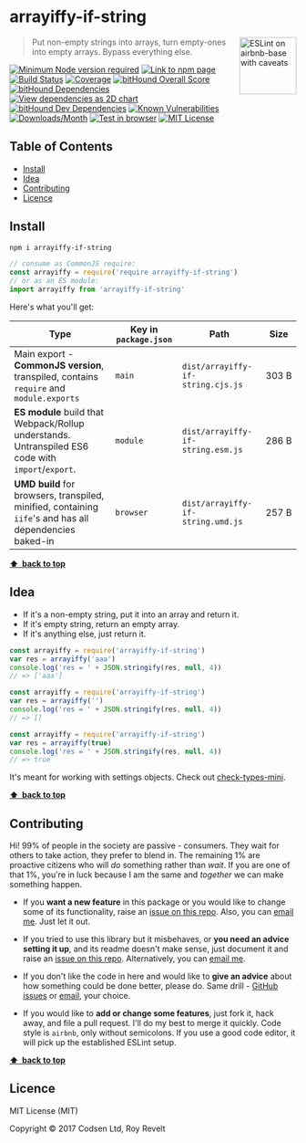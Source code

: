 # arrayiffy-if-string

<a href="https://github.com/revelt/eslint-on-airbnb-base-badge" style="float: right; padding: 0 0 20px 20px;"><img src="https://cdn.rawgit.com/revelt/eslint-on-airbnb-base-badge/0c3e46c9/lint-badge.svg" alt="ESLint on airbnb-base with caveats" width="100" align="right"></a>

> Put non-empty strings into arrays, turn empty-ones into empty arrays. Bypass everything else.

[![Minimum Node version required][node-img]][node-url]
[![Link to npm page][npm-img]][npm-url]
[![Build Status][travis-img]][travis-url]
[![Coverage][cov-img]][cov-url]
[![bitHound Overall Score][overall-img]][overall-url]
[![bitHound Dependencies][deps-img]][deps-url]
[![View dependencies as 2D chart][deps2d-img]][deps2d-url]
[![bitHound Dev Dependencies][dev-img]][dev-url]
[![Known Vulnerabilities][vulnerabilities-img]][vulnerabilities-url]
[![Downloads/Month][downloads-img]][downloads-url]
[![Test in browser][runkit-img]][runkit-url]
[![MIT License][license-img]][license-url]

## Table of Contents

<!-- START doctoc generated TOC please keep comment here to allow auto update -->
<!-- DON'T EDIT THIS SECTION, INSTEAD RE-RUN doctoc TO UPDATE -->


- [Install](#install)
- [Idea](#idea)
- [Contributing](#contributing)
- [Licence](#licence)

<!-- END doctoc generated TOC please keep comment here to allow auto update -->

## Install

```bash
npm i arrayiffy-if-string
```

```js
// consume as CommonJS require:
const arrayiffy = require('require arrayiffy-if-string')
// or as an ES module:
import arrayiffy from 'arrayiffy-if-string'
```

Here's what you'll get:

Type            | Key in `package.json` | Path  | Size
----------------|-----------------------|-------|--------
Main export - **CommonJS version**, transpiled, contains `require` and `module.exports` | `main`                | `dist/arrayiffy-if-string.cjs.js` | 303&nbsp;B
**ES module** build that Webpack/Rollup understands. Untranspiled ES6 code with `import`/`export`. | `module`              | `dist/arrayiffy-if-string.esm.js` | 286&nbsp;B
**UMD build** for browsers, transpiled, minified, containing `iife`'s and has all dependencies baked-in | `browser`            | `dist/arrayiffy-if-string.umd.js` | 257&nbsp;B

**[⬆ &nbsp;back to top](#)**

## Idea

- If it's a non-empty string, put it into an array and return it.
- If it's empty string, return an empty array.
- If it's anything else, just return it.

```js
const arrayiffy = require('arrayiffy-if-string')
var res = arrayiffy('aaa')
console.log('res = ' + JSON.stringify(res, null, 4))
// => ['aaa']
```

```js
const arrayiffy = require('arrayiffy-if-string')
var res = arrayiffy('')
console.log('res = ' + JSON.stringify(res, null, 4))
// => []
```

```js
const arrayiffy = require('arrayiffy-if-string')
var res = arrayiffy(true)
console.log('res = ' + JSON.stringify(res, null, 4))
// => true
```

It's meant for working with settings objects. Check out [check-types-mini](https://github.com/codsen/check-types-mini).

**[⬆ &nbsp;back to top](#)**

## Contributing

Hi! 99% of people in the society are passive - consumers. They wait for others to take action, they prefer to blend in. The remaining 1% are proactive citizens who will _do_ something rather than _wait_. If you are one of that 1%, you're in luck because I am the same and _together_ we can make something happen.

* If you **want a new feature** in this package or you would like to change some of its functionality, raise an [issue on this repo](https://github.com/codsen/arrayiffy-if-string/issues). Also, you can [email me](mailto:roy@codsen.com). Just let it out.

* If you tried to use this library but it misbehaves, or **you need an advice setting it up**, and its readme doesn't make sense, just document it and raise an [issue on this repo](https://github.com/codsen/arrayiffy-if-string/issues). Alternatively, you can [email me](mailto:roy@codsen.com).

* If you don't like the code in here and would like to **give an advice** about how something could be done better, please do. Same drill - [GitHub issues](https://github.com/codsen/arrayiffy-if-string/issues) or [email](mailto:roy@codsen.com), your choice.

* If you would like to **add or change some features**, just fork it, hack away, and file a pull request. I'll do my best to merge it quickly. Code style is `airbnb`, only without semicolons. If you use a good code editor, it will pick up the established ESLint setup.

**[⬆ &nbsp;back to top](#)**

## Licence

MIT License (MIT)

Copyright © 2017 Codsen Ltd, Roy Revelt

[node-img]: https://img.shields.io/node/v/arrayiffy-if-string.svg?style=flat-square&label=works%20on%20node
[node-url]: https://www.npmjs.com/package/arrayiffy-if-string

[npm-img]: https://img.shields.io/npm/v/arrayiffy-if-string.svg?style=flat-square&label=release
[npm-url]: https://www.npmjs.com/package/arrayiffy-if-string

[travis-img]: https://img.shields.io/travis/codsen/arrayiffy-if-string.svg?style=flat-square
[travis-url]: https://travis-ci.org/codsen/arrayiffy-if-string

[cov-img]: https://coveralls.io/repos/github/codsen/arrayiffy-if-string/badge.svg?style=flat-square?branch=master
[cov-url]: https://coveralls.io/github/codsen/arrayiffy-if-string?branch=master

[overall-img]: https://img.shields.io/bithound/code/github/codsen/arrayiffy-if-string.svg?style=flat-square
[overall-url]: https://www.bithound.io/github/codsen/arrayiffy-if-string

[deps-img]: https://img.shields.io/bithound/dependencies/github/codsen/arrayiffy-if-string.svg?style=flat-square
[deps-url]: https://www.bithound.io/github/codsen/arrayiffy-if-string/master/dependencies/npm

[deps2d-img]: https://img.shields.io/badge/deps%20in%202D-see_here-08f0fd.svg?style=flat-square
[deps2d-url]: http://npm.anvaka.com/#/view/2d/arrayiffy-if-string

[dev-img]: https://img.shields.io/bithound/devDependencies/github/codsen/arrayiffy-if-string.svg?style=flat-square
[dev-url]: https://www.bithound.io/github/codsen/arrayiffy-if-string/master/dependencies/npm

[vulnerabilities-img]: https://snyk.io/test/github/codsen/arrayiffy-if-string/badge.svg?style=flat-square
[vulnerabilities-url]: https://snyk.io/test/github/codsen/arrayiffy-if-string

[downloads-img]: https://img.shields.io/npm/dm/arrayiffy-if-string.svg?style=flat-square
[downloads-url]: https://npmcharts.com/compare/arrayiffy-if-string

[runkit-img]: https://img.shields.io/badge/runkit-test_in_browser-a853ff.svg?style=flat-square
[runkit-url]: https://npm.runkit.com/arrayiffy-if-string

[license-img]: https://img.shields.io/npm/l/arrayiffy-if-string.svg?style=flat-square
[license-url]: https://github.com/codsen/arrayiffy-if-string/blob/master/license.md
